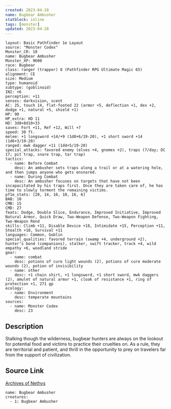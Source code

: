 ```yaml
---
created: 2023-04-28
name: Bugbear Ambusher
statblock: inline
tags: [monster]
updated: 2023-04-28
---
```

```statblock
layout: Basic Pathfinder 1e Layout
source: "Monster Codex"
Monster_CR: 10
name: Bugbear Ambusher
Monster_XP: 9600
race: Bugbear
class: ranger (trapper) 8 (Pathfinder RPG Ultimate Magic 65)
alignment: CE
size: Medium
type: humanoid
subtype: (goblinoid)
INI: +6
perception: +11
senses: darkvision, scent
AC: 25, touch 14, flat-footed 22 (armor +5, deflection +1, dex +2, dodge +1, natural +5, shield +1)
HP: 90
HP_extra: HD 11
HD: 3d8+8d10+33
saves: Fort +11, Ref +12, Will +7
speed: 30 ft.
melee: +1 longsword +14/+9 (1d8+6/19-20), +1 short sword +14 (1d6+3/19-20)
ranged: mwk dagger +11 (1d4+5/19-20)
special_attacks: favored enemy (elves +4, gnomes +2), traps (7/day; DC 17; pit trap, snare trap, tar trap)
tactics:
  - name: Before Combat
    desc: An ambusher sets traps along a trail or at a watering hole, and then jumps anyone who gets ensnared.
  - name: During Combat
    desc: An ambusher focuses on targets that have not been incapacitated by his traps first. Once they are taken care of, he has time to slowly torment the remaining victims.
pf1e_stats: [20, 14, 16, 10, 16, 6]
BAB: 10
CMB: 15
CMD: 27
feats: Dodge, Double Slice, Endurance, Improved Initiative, Improved Natural Armor, Quick Draw, Two-Weapon Defense, Two-Weapon Fighting, Two-Weapon Rend
skills: Climb +11, Disable Device +18, Intimidate +15, Perception +11, Stealth +18, Survival +11
languages: Common, Goblin
special_qualities: favored terrain (swamp +4, underground +2), hunter’s bond (companions), stalker, swift tracker, track +4, wild empathy +6, woodland stride
gear:
  - name: combat
    desc: potions of cure light wounds (2), potions of cure moderate wounds (2), potion of invisibility
  - name: other
    desc: +1 chain shirt, +1 longsword, +1 short sword, mwk daggers (2), amulet of natural armor +1, cloak of resistance +1, ring of protection +1, 271 gp
ecology:
  - name: Environment
    desc: temperate mountains
sources:
  - name: Monster Codex
    desc: 23
```
## Description
Stalking though the wilderness, bugbear hunters are always on the lookout for potential food and victims to practice their cruelties on. As a rule, they are territorial and patient, and thrill in the opportunity to prey on travelers far from the support of civilization.
## Source Link
[Archives of Nethys](https://aonprd.com/MonsterDisplay.aspx?ItemName=Bugbear%20Ambusher)
```encounter-table
name: Bugbear Ambusher
creatures:
  - 1: Bugbear Ambusher
```
